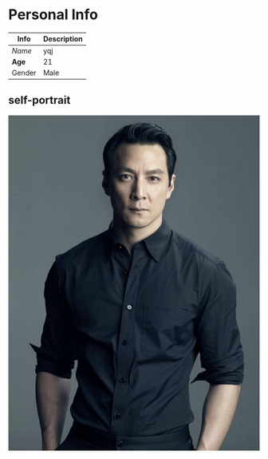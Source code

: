 # Personal Info

| Info | Description |
| ----------- | ----------- |
| *Name* | yqj |
| **Age** | 21 |
| Gender | Male |
## self-portrait
![self-portrait](https://github.com/ophwsjtu18/ohw21f/blob/main/yanzu.jpg)
